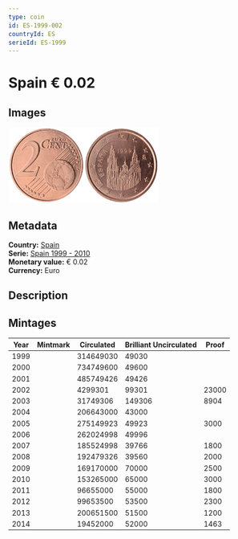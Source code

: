 ```yaml
---
type: coin
id: ES-1999-002
countryId: ES
serieId: ES-1999
---
```


# Spain € 0.02

## Images

<img src="../../../Images/common-2002-002.webp" height="150" alt="Front image"><img src="Images/spain-1999-002.webp" height="150" alt="Back image">

## Metadata

**Country:** [Spain](../index.md)\
**Serie:** [Spain 1999 - 2010](index.md)\
**Monetary value:** € 0.02\
**Currency:** Euro

## Description

## Mintages

| Year | Mintmark | Circulated | Brilliant Uncirculated | Proof |
| ---- | -------- | ---------- | ---------------------- | ----- |
| 1999 |          | 314649030  | 49030                  |       |
| 2000 |          | 734749600  | 49600                  |       |
| 2001 |          | 485749426  | 49426                  |       |
| 2002 |          | 4299301    | 99301                  | 23000 |
| 2003 |          | 31749306   | 149306                 | 8904  |
| 2004 |          | 206643000  | 43000                  |       |
| 2005 |          | 275149923  | 49923                  | 3000  |
| 2006 |          | 262024998  | 49996                  |       |
| 2007 |          | 185524998  | 39766                  | 1800  |
| 2008 |          | 192479326  | 39560                  | 2000  |
| 2009 |          | 169170000  | 70000                  | 2500  |
| 2010 |          | 153265000  | 65000                  | 3000  |
| 2011 |          | 96655000   | 55000                  | 1800  |
| 2012 |          | 99653500   | 53500                  | 2300  |
| 2013 |          | 200651500  | 51500                  | 1200  |
| 2014 |          | 19452000   | 52000                  | 1463  |
